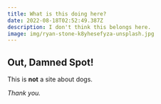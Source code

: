 ```yaml
---
title: What is this doing here?
date: 2022-08-18T02:52:49.387Z
description: I don't think this belongs here.
image: img/ryan-stone-k8yhesefyza-unsplash.jpg
---
```

## Out, Damned Spot!

This is **not** a site about dogs.

*Thank you.*

